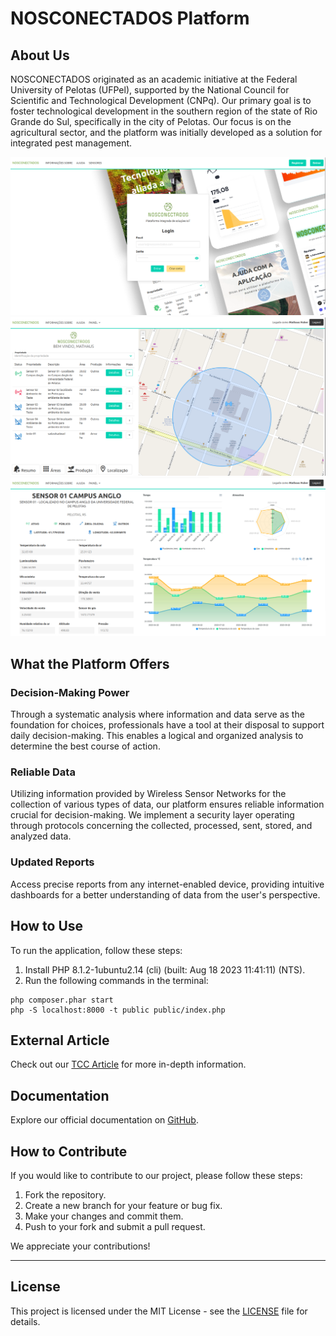 # NOSCONECTADOS Platform

## About Us

NOSCONECTADOS originated as an academic initiative at the Federal University of Pelotas (UFPel), supported by the National Council for Scientific and Technological Development (CNPq). Our primary goal is to foster technological development in the southern region of the state of Rio Grande do Sul, specifically in the city of Pelotas. Our focus is on the agricultural sector, and the platform was initially developed as a solution for integrated pest management.

<img src=".images/image3.png" alt="Image 3"/>
<img src=".images/image1.png" alt="Image 1"/>
<img src=".images/image2.png" alt="Image 2"/>

## What the Platform Offers

### Decision-Making Power

Through a systematic analysis where information and data serve as the foundation for choices, professionals have a tool at their disposal to support daily decision-making. This enables a logical and organized analysis to determine the best course of action.

### Reliable Data

Utilizing information provided by Wireless Sensor Networks for the collection of various types of data, our platform ensures reliable information crucial for decision-making. We implement a security layer operating through protocols concerning the collected, processed, sent, stored, and analyzed data.

### Updated Reports

Access precise reports from any internet-enabled device, providing intuitive dashboards for a better understanding of data from the user's perspective.

## How to Use

To run the application, follow these steps:

1. Install PHP 8.1.2-1ubuntu2.14 (cli) (built: Aug 18 2023 11:41:11) (NTS).
2. Run the following commands in the terminal:

```
php composer.phar start
php -S localhost:8000 -t public public/index.php
```


## External Article

Check out our [TCC Article](https://github.com/HuberM1998/TCC) for more in-depth information.

## Documentation

Explore our official documentation on [GitHub](https://github.com/HuberM1998/nosconectados).

## How to Contribute

If you would like to contribute to our project, please follow these steps:

1. Fork the repository.
2. Create a new branch for your feature or bug fix.
3. Make your changes and commit them.
4. Push to your fork and submit a pull request.

We appreciate your contributions!

---

## License

This project is licensed under the MIT License - see the [LICENSE](https://github.com/HuberM1998/nosconectados-backend/blob/main/LICENSE.md) file for details.
